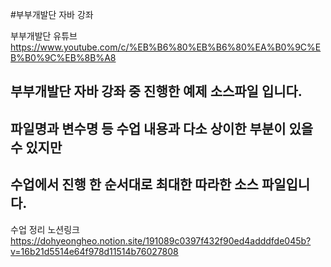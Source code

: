 #부부개발단 자바 강좌

부부개발단 유튜브
https://www.youtube.com/c/%EB%B6%80%EB%B6%80%EA%B0%9C%EB%B0%9C%EB%8B%A8

## 부부개발단 자바 강좌 중 진행한 예제 소스파일 입니다.
## 파일명과 변수명 등 수업 내용과 다소 상이한 부분이 있을 수 있지만
## 수업에서 진행 한 순서대로 최대한 따라한 소스 파일입니다.


수업 정리 노션링크
https://dohyeongheo.notion.site/191089c0397f432f90ed4adddfde045b?v=16b21d5514e64f978d11514b76027808
